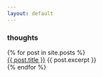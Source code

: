 ```yaml
---
layout: default
---
```



### thoughts

<div>
  {% for post in site.posts %}
    <div class="post">
      <a href="{{ post.url }}">{{ post.title }}</a>
      {{ post.excerpt }}
    </div>
  {% endfor %}
</div>
